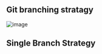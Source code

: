 
## Git branching stratagy


![image](https://user-images.githubusercontent.com/24622526/126252711-140962c2-b891-414f-9d1f-73c4897b058f.png)


## Single Branch Strategy

